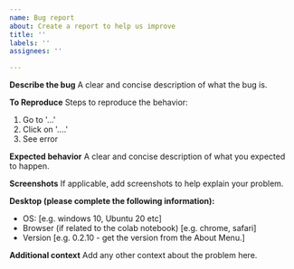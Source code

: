 ```yaml
---
name: Bug report
about: Create a report to help us improve
title: ''
labels: ''
assignees: ''

---
```


**Describe the bug**
A clear and concise description of what the bug is.

**To Reproduce**
Steps to reproduce the behavior:
1. Go to '...'
2. Click on '....'
3. See error

**Expected behavior**
A clear and concise description of what you expected to happen.

**Screenshots**
If applicable, add screenshots to help explain your problem.

**Desktop (please complete the following information):**
 - OS: [e.g. windows 10, Ubuntu 20 etc]
 - Browser (if related to the colab notebook) [e.g. chrome, safari]
 - Version [e.g. 0.2.10 - get the version from the About Menu.]

**Additional context**
Add any other context about the problem here.
